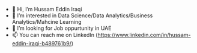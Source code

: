 - 👋 Hi, I’m Hussam Eddin Iraqi
- 👀 I’m interested in Data Science/Data Analytics/Business Analytics/Mahcine Learning
- 💞️ I’m looking for Job oppurtunity in UAE
- 📫 You can reach me on LinkedIn (https://www.linkedin.com/in/hussam-eddin-iraqi-b489761b9/)

<!---
hussameddin01/hussameddin01 is a ✨ special ✨ repository because its `README.md` (this file) appears on your GitHub profile.
You can click the Preview link to take a look at your changes.
--->

